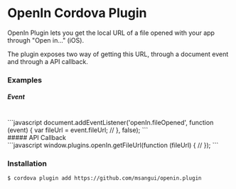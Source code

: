 # OpenIn Cordova Plugin

OpenIn Plugin lets you get the local URL of a file opened with your app through "Open in..." (iOS).

The plugin exposes two way of getting this URL, through a document event and through a API callback.

### Examples
##### Event
 <br/> 
```javascript
document.addEventListener('openIn.fileOpened', function (event) {
    var fileUrl = event.fileUrl;
    //
}, false);
```
 <br/> 
##### API Callback
 <br/> 
```javascript
window.plugins.openIn.getFileUrl(function (fileUrl) {
    // 
});
```

### Installation
```sh
$ cordova plugin add https://github.com/msangui/openin.plugin
```

